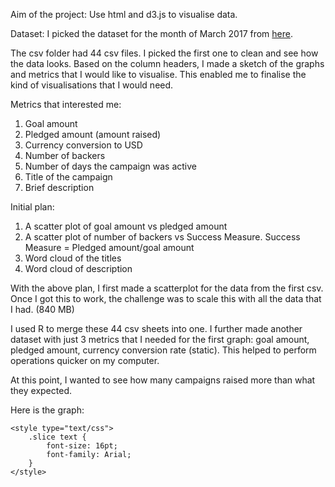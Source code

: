 Aim of the project: Use html and d3.js to visualise data. 

Dataset: I picked the dataset for the month of March 2017 from [here](https://webrobots.io/kickstarter-datasets/). 

The csv folder had 44 csv files. I picked the first one to clean and see how the data looks. Based on the column headers, I made a sketch of the graphs and metrics that I would like to visualise. This enabled me to finalise the kind of visualisations that I would need. 

Metrics that interested me:
1. Goal amount
2. Pledged amount (amount raised)
3. Currency conversion to USD
4. Number of backers
5. Number of days the campaign was active 
6. Title of the campaign
7. Brief description

Initial plan: 
1. A scatter plot of goal amount vs pledged amount
2. A scatter plot of number of backers vs Success Measure. Success Measure = Pledged amount/goal amount
3. Word cloud of the titles
4. Word cloud of description

With the above plan, I first made a scatterplot for the data from the first csv. Once I got this to work, the challenge was to scale this with all the data that I had. (840 MB)

I used R to merge these 44 csv sheets into one. I further made another dataset with just 3 metrics that I needed for the first graph: goal amount, pledged amount, currency conversion rate (static). This helped to perform operations quicker on my computer. 

At this point, I wanted to see how many campaigns raised more than what they expected. 

Here is the graph:

<!DOCTYPE html>
<html>
  <head>
    <meta http-equiv="Content-type" content="text/html; charset=utf-8">
    <title>Testing Pie Chart</title>
    <script type="text/javascript" src="http://mbostock.github.com/d3/d3.js?2.1.3"></script>
    <script type="text/javascript" src="http://mbostock.github.com/d3/d3.geom.js?2.1.3"></script>
    <script type="text/javascript" src="http://mbostock.github.com/d3/d3.layout.js?2.1.3"></script>

    <style type="text/css">
        .slice text {
            font-size: 16pt;
            font-family: Arial;
        }
    </style>
  </head>
  <body>
    <script type="text/javascript">

    var w = 600,                        //width
    h = 600,                            //height
    r = 200,                            //radius
    color = d3.scale.category20c();     //builtin range of colors

    data = [{"label":"Above goal", "value":76805, "color": red},
            {"label":"Below goal", "value":96221}];

    var vis = d3.select("body")
        .append("svg:svg")              //create the SVG element inside the <body>
        .data([data])                   //associate our data with the document
            .attr("width", w)           //set the width and height of our visualization (these will be attributes of the <svg> tag
            .attr("height", h)
        .append("svg:g")                //make a group to hold our pie chart
            .attr("transform", "translate(" + r + "," + r + ")")    //move the center of the pie chart from 0, 0 to radius, radius

    var arc = d3.svg.arc()              //this will create <path> elements for us using arc data
        .outerRadius(r);

    var pie = d3.layout.pie()           //this will create arc data for us given a list of values
        .value(function(d) { return d.value; });    //we must tell it out to access the value of each element in our data array

    var arcs = vis.selectAll("g.slice")     //this selects all <g> elements with class slice (there aren't any yet)
        .data(pie)                          //associate the generated pie data (an array of arcs, each having startAngle, endAngle and value properties)
        .enter()                            //this will create <g> elements for every "extra" data element that should be associated with a selection. The result is creating a <g> for every object in the data array
            .append("svg:g")                //create a group to hold each slice (we will have a <path> and a <text> element associated with each slice)
                .attr("class", "slice");    //allow us to style things in the slices (like text)

        arcs.append("svg:path")
                .attr("fill", function(d, i) { return color(i); } ) //set the color for each slice to be chosen from the color function defined above
                .attr("d", arc);                                    //this creates the actual SVG path using the associated data (pie) with the arc drawing function

        arcs.append("svg:text")                                     //add a label to each slice
                .attr("transform", function(d) {                    //set the label's origin to the center of the arc
                //we have to make sure to set these before calling arc.centroid
                d.innerRadius = 0;
                d.outerRadius = r;
                return "translate(" + arc.centroid(d) + ")";        //this gives us a pair of coordinates like [50, 50]
            })
            .attr("text-anchor", "middle")                          //center the text on it's origin
            .text(function(d, i) { return data[i].label; });        //get the label from our original data array

    </script>
  </body>
</html>





